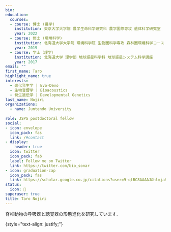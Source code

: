 ```yaml
---
bio: 
education:
  courses:
  - course: 博士 (農学)  
    institution: 東京大学大学院 農学生命科学研究科 農学国際専攻 遺体科学研究室
    year: 2022
  - course: 修士 (環境科学)
    institution: 北海道大学大学院 環境科学院 生物圏科学専攻 森林圏環境科学コース
    year: 2019 
  - course: 学士（理学）
    institution: 北海道大学 理学部 地球惑星科学科 地球惑星システム科学講座
    year: 2017
email: ""
first_name: Taro
highlight_name: true
interests:
  - 進化発生学 | Evo-Devo
  - 生物音響学 | Bioacoustics
  - 発生遺伝学 | Developmental Genetics
last_name: Nojiri
organizations:
  - name: Juntendo University
  
role: JSPS postdoctoral fellow
social:
- icon: envelope
  icon_pack: fas
  link: /#contact
- display:
    header: true
  icon: twitter
  icon_pack: fab
  label: Follow me on Twitter
  link: https://twitter.com/bio_sonar
- icon: graduation-cap
  icon_pack: fas
  link: https://scholar.google.co.jp/citations?user=9-qtBC8AAAAJ&hl=ja&oi=ao
status:
  icon: 🦇
superuser: true
title: Taro Nojiri
---
```


脊椎動物の呼吸器と聴覚器の形態進化を研究しています.

{style="text-align: justify;"}
